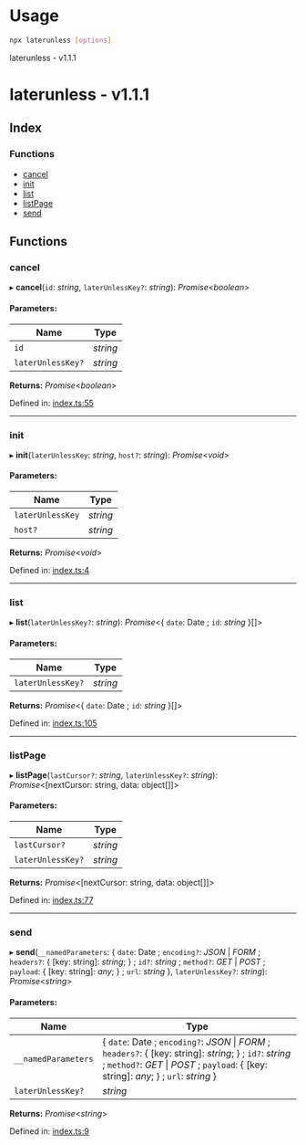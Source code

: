 
<a name="readmemd"></a>



<a name="__climd"></a>

# Usage
```bash
npx laterunless [options]
```

<a name="_librarymd"></a>

laterunless - v1.1.1

# laterunless - v1.1.1

## Index

### Functions

* [cancel](#cancel)
* [init](#init)
* [list](#list)
* [listPage](#listpage)
* [send](#send)

## Functions

### cancel

▸ **cancel**(`id`: *string*, `laterUnlessKey?`: *string*): *Promise*<*boolean*\>

#### Parameters:

Name | Type |
------ | ------ |
`id` | *string* |
`laterUnlessKey?` | *string* |

**Returns:** *Promise*<*boolean*\>

Defined in: [index.ts:55](https://github.com/rhdeck/node-laterunless/blob/c6accf2/src/index.ts#L55)

___

### init

▸ **init**(`laterUnlessKey`: *string*, `host?`: *string*): *Promise*<*void*\>

#### Parameters:

Name | Type |
------ | ------ |
`laterUnlessKey` | *string* |
`host?` | *string* |

**Returns:** *Promise*<*void*\>

Defined in: [index.ts:4](https://github.com/rhdeck/node-laterunless/blob/c6accf2/src/index.ts#L4)

___

### list

▸ **list**(`laterUnlessKey?`: *string*): *Promise*<{ `date`: Date ; `id`: *string*  }[]\>

#### Parameters:

Name | Type |
------ | ------ |
`laterUnlessKey?` | *string* |

**Returns:** *Promise*<{ `date`: Date ; `id`: *string*  }[]\>

Defined in: [index.ts:105](https://github.com/rhdeck/node-laterunless/blob/c6accf2/src/index.ts#L105)

___

### listPage

▸ **listPage**(`lastCursor?`: *string*, `laterUnlessKey?`: *string*): *Promise*<[nextCursor: string, data: object[]]\>

#### Parameters:

Name | Type |
------ | ------ |
`lastCursor?` | *string* |
`laterUnlessKey?` | *string* |

**Returns:** *Promise*<[nextCursor: string, data: object[]]\>

Defined in: [index.ts:77](https://github.com/rhdeck/node-laterunless/blob/c6accf2/src/index.ts#L77)

___

### send

▸ **send**(`__namedParameters`: { `date`: Date ; `encoding?`: *JSON* \| *FORM* ; `headers?`: { [key: string]: *string*;  } ; `id?`: *string* ; `method?`: *GET* \| *POST* ; `payload`: { [key: string]: *any*;  } ; `url`: *string*  }, `laterUnlessKey?`: *string*): *Promise*<*string*\>

#### Parameters:

Name | Type |
------ | ------ |
`__namedParameters` | { `date`: Date ; `encoding?`: *JSON* \| *FORM* ; `headers?`: { [key: string]: *string*;  } ; `id?`: *string* ; `method?`: *GET* \| *POST* ; `payload`: { [key: string]: *any*;  } ; `url`: *string*  } |
`laterUnlessKey?` | *string* |

**Returns:** *Promise*<*string*\>

Defined in: [index.ts:9](https://github.com/rhdeck/node-laterunless/blob/c6accf2/src/index.ts#L9)
